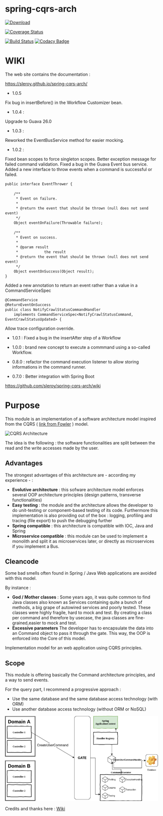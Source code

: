 # spring-cqrs-arch

[ ![Download](https://api.bintray.com/packages/sleroy/maven/spring-cqrs-module/images/download.svg) ](https://bintray.com/sleroy/maven/spring-cqrs-module/_latestVersion)

[![Coverage Status](https://coveralls.io/repos/github/sleroy/spring-cqrs-arch/badge.svg?branch=master)](https://coveralls.io/github/sleroy/spring-cqrs-arch?branch=master)

[![Build Status](https://travis-ci.org/sleroy/spring-cqrs-arch.svg?branch=master)](https://travis-ci.org/sleroy/spring-cqrs-arch)
[![Codacy Badge](https://api.codacy.com/project/badge/Grade/199a12aa6e404478b78b648688fa894c)](https://www.codacy.com/app/sleroy/spring-cqrs-arch?utm_source=github.com&amp;utm_medium=referral&amp;utm_content=sleroy/spring-cqrs-arch&amp;utm_campaign=Badge_Grade)

# WIKI

The web site contains the documentation : 

https://sleroy.github.io/spring-cqrs-arch/

* 1.0.5

Fix bug in insertBefore() in the Workflow Customizer bean.

* 1.0.4 :

Upgrade to Guava 26.0

* 1.0.3 :

Reworked the EventBusService method for easier mocking.

* 1.0.2 : 

Fixed bean scopes to force singleton scopes.
Better exception message for failed command validation.
Fixed a bug in the Guava Event bus service.
Added a new interface to throw events when a command is successful or failed.

```
public interface EventThrower {

    /**
     * Event on failure.
     *
     * @return the event that should be thrown (null does not send event)
     */
    Object eventOnFailure(Throwable failure);

    /**
     * Event on success.
     *
     * @param result
     *            the result
     * @return the event that should be thrown (null does not send event)
     */
    Object eventOnSuccess(Object result);
}
```

Added a new annotation to return an event rather than a value in a CommandServiceSpec

```
@CommandService
@ReturnEventOnSuccess
public class NotifyCrawlStatusCommandHandler
	implements CommandServiceSpec<NotifyCrawlStatusCommand, EventCrawlStatusUpdated> {
```

Allow trace configuration override.

* 1.0.1 : Fixed a bug in the insertAfter step of a Workflow

* 1.0.0 : brand new concept to execute a commmand using a so-called Workflow. 

* 0.8.0 : refactor the command execution listener to allow storing informations in the command runner.

* 0.7.0 : Better integration with Spring Boot

https://github.com/sleroy/spring-cqrs-arch/wiki


# Purpose

This module is an implementation of a software architecture model inspired from the CQRS ( [link from Fowler](https://martinfowler.com/bliki/CQRS.html) ) model.

![CQRS Architecture](https://martinfowler.com/bliki/images/cqrs/cqrs.png)

The idea is the following : the software functionalities are split between the read and the write accesses made by the user.

## Advantages

The strongest advantages of this architecture are - according my experience - :

* **Evolutive architecture** : this sofware architecture model enforces several OOP architecture principles (design patterns, transverse functionalities)
* **Easy testing** : the module and the architecture allows the developer to do unit-testing or component-based testing of its code. Furthermore this implementation is also providing out of the box : logging, profiling and tracing (file export) to push the debugging further
* **Spring compatible** : this architecture is compatible with IOC, Java and Spring
* **Microservice compatible** : this module can be used to implement a monolith and split it as microservices later, or directly as microservices if you implement a Bus.

## Cleancode

Some bad smells often found in Spring / Java 
Web applications are avoided with this model.

By instance : 
* **God / Mother classes** : Some years ago, it was quite common to find Java classes also known as Services containing quite a bunch of methods, a big grape of autowired services and poorly tested. These classes were highly fragile, hard to mock and test. By creating a class per command and therefore by usecase, the java classes are fine-grained,easier to mock and test.
* **Excessive parameters** The developer has to encapsulate the data into an Command object to pass it through the gate. This way, the OOP is enforced into the Core of this model.

Implementation model for an web application using CQRS principles.

## Scope

This module is offering basically the Command architecture principles, and a way to send events.

For the query part, I recommend a progressive approach :

- Use the same database and the same database access technology (with ORM)
- Use another database access technology (without ORM or NoSQL)

![Module architecture design](schema.png)



Credits and thanks here : [Wiki](https://github.com/sleroy/spring-cqrs-arch/wiki/References-and-Credits)
